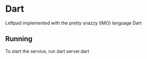 # Dart
Leftpad implemented with the pretty snazzy (IMO) language Dart

## Running
To start the service, run
    dart server.dart
